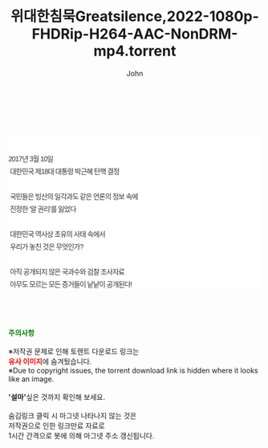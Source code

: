 ﻿---
layout: post
title:  "위대한침묵Greatsilence,2022-1080p-FHDRip-H264-AAC-NonDRM-mp4.torrent"
author: John
categories: [ 영화 ]
tags: [  ]
image:  
description: "위대한침묵Greatsilence,2022-1080p-FHDRip-H264-AAC-NonDRM-mp4 torrent 정보 공유"
toc: true
toc_sticky: true
---

<br>
<div class="view-img">
<a class="view_image" href="http://torrentmobile60.com/bbs/view_image.php?fn=%2Fdata%2Ffile%2Fmovie%2F1040166538_6BbyT3md_407d78f2d585cf012ca71f0ebdb51bc46aa74518.jpg" target="_blank"><img alt="" class="img-tag" content="http://torrentmobile60.com/data/file/movie/1040166538_6BbyT3md_407d78f2d585cf012ca71f0ebdb51bc46aa74518.jpg" itemprop="image" src="http://torrentmobile60.com/data/file/movie/1040166538_6BbyT3md_407d78f2d585cf012ca71f0ebdb51bc46aa74518.jpg"/></a></div><div class="view-content" itemprop="description">
<p><br/></p><div class="title_area" style="margin:0px 0px 9px;padding:0px;list-style:none;font-size:12px;font-family:'나눔고딕', NanumGothic, '돋움', Dotum, Helvetica, 'AppleSDGothicNeo-Medium', AppleGothic, sans-serif;height:30px;float:none;background-color:rgb(255,255,255);"><h4 class="h_story" style="margin:5px 10px 0px 0px;padding:0px;list-style:none;font-size:12px;font-family:'돋움', sans-serif;height:18px;width:49px;background:url(&quot;https://ssl.pstatic.net/static/movie/2020/10/h_tx_sp5.png&quot;) no-repeat 0px -17px;float:left;"><strong class="blind" style="margin:0px;padding:0px;list-style:none;font-size:0px;font-family:inherit;color:inherit;width:1px;height:1px;line-height:0;">줄거리</strong></h4></div><p class="con_tx" style="margin-top:-7px;margin-bottom:-6px;list-style:none;font-size:14px;font-family:'나눔고딕', NanumGothic, '돋움', Dotum, Helvetica, 'AppleSDGothicNeo-Medium', AppleGothic, sans-serif;color:rgb(51,51,51);background-image:url(&quot;https://ssl.pstatic.net/static/movie/2014/01/blank.gif&quot;);letter-spacing:-1px;line-height:25px;background-color:rgb(255,255,255);">2017년 3월 10일<br style="list-style:none;font-size:12px;font-family:'돋움', sans-serif;color:rgb(0,0,0);"/> 대한민국 제18대 대통령 박근혜 탄핵 결정<br style="list-style:none;font-size:12px;font-family:'돋움', sans-serif;color:rgb(0,0,0);"/> <br style="list-style:none;font-size:12px;font-family:'돋움', sans-serif;color:rgb(0,0,0);"/> 국민들은 빙산의 일각과도 같은 언론의 정보 속에<br style="list-style:none;font-size:12px;font-family:'돋움', sans-serif;color:rgb(0,0,0);"/> 진정한 ‘알 권리’를 잃었다<br style="list-style:none;font-size:12px;font-family:'돋움', sans-serif;color:rgb(0,0,0);"/> <br style="list-style:none;font-size:12px;font-family:'돋움', sans-serif;color:rgb(0,0,0);"/> 대한민국 역사상 초유의 사태 속에서<br style="list-style:none;font-size:12px;font-family:'돋움', sans-serif;color:rgb(0,0,0);"/> 우리가 놓친 것은 무엇인가?<br style="list-style:none;font-size:12px;font-family:'돋움', sans-serif;color:rgb(0,0,0);"/> <br style="list-style:none;font-size:12px;font-family:'돋움', sans-serif;color:rgb(0,0,0);"/> 아직 공개되지 않은 국과수와 검찰 조사자료<br style="list-style:none;font-size:12px;font-family:'돋움', sans-serif;color:rgb(0,0,0);"/> 아무도 모르는 모든 증거들이 낱낱이 공개된다!</p> </div>
    
<br><br><br>
<p data-ke-size="size16"><b><span style="color: green;">주의사항</span></b><br /><br />※저작권 문제로 인해 토렌트 다운로드 링크는<br /><b><span style="color: red;">유사 이미지</span></b>에 숨겨뒀습니다.<br />※Due to copyright issues, the torrent download link is hidden where it looks like an image.<br /><br /><b>'설마'</b>싶은 것까지 확인해 보세요.<br /><br />숨김링크 클릭 시 마그넷 나타나지 않는 것은<br />저작권으로 인한 링크만료 자료로<br />1시간 간격으로 봇에 의해 마그넷 주소 갱신됩니다.</p>
